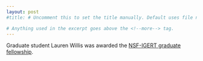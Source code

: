 ```yaml
---
layout: post
#title: # Uncomment this to set the title manually. Default uses file name.

# Anything used in the excerpt goes above the <!--more--> tag.
---
```


Graduate student Lauren Willis was awarded the [NSF-IGERT graduate fellowship](http://nano.materials.drexel.edu/IGERT.html). 

<!--more-->
